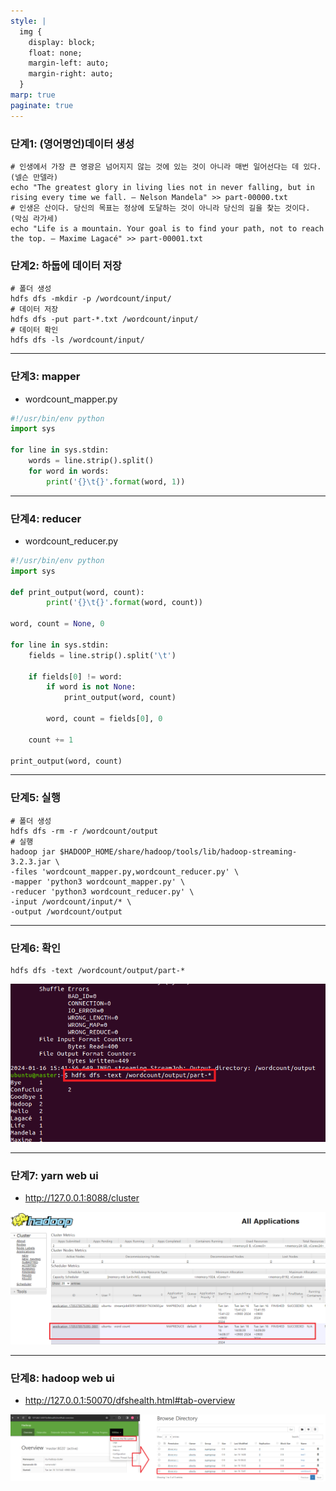 ```yaml
---
style: |
  img {
    display: block;
    float: none;
    margin-left: auto;
    margin-right: auto;
  }
marp: true
paginate: true
---
```

### 단계1: (영어명언)데이터 생성 
```shell
# 인생에서 가장 큰 영광은 넘어지지 않는 것에 있는 것이 아니라 매번 일어선다는 데 있다. (넬슨 만델라)
echo "The greatest glory in living lies not in never falling, but in rising every time we fall. – Nelson Mandela" >> part-00000.txt
# 인생은 산이다. 당신의 목표는 정상에 도달하는 것이 아니라 당신의 길을 찾는 것이다. (막심 라가세)
echo "Life is a mountain. Your goal is to find your path, not to reach the top. – Maxime Lagacé" >> part-00001.txt
```
### 단계2: 하둡에 데이터 저장 
```shell
# 폴더 생성 
hdfs dfs -mkdir -p /wordcount/input/ 
# 데이터 저장
hdfs dfs -put part-*.txt /wordcount/input/
# 데이터 확인
hdfs dfs -ls /wordcount/input/
```
---
### 단계3: mapper
- wordcount_mapper.py
```python
#!/usr/bin/env python
import sys

for line in sys.stdin:
    words = line.strip().split()
    for word in words:
        print('{}\t{}'.format(word, 1))
``` 
---
### 단계4: reducer
- wordcount_reducer.py
```python
#!/usr/bin/env python
import sys

def print_output(word, count):
        print('{}\t{}'.format(word, count))

word, count = None, 0

for line in sys.stdin:
    fields = line.strip().split('\t')

    if fields[0] != word:
        if word is not None:
            print_output(word, count)

        word, count = fields[0], 0

    count += 1

print_output(word, count)
```
---
### 단계5: 실행 
```shell
# 폴더 생성
hdfs dfs -rm -r /wordcount/output
# 실행 
hadoop jar $HADOOP_HOME/share/hadoop/tools/lib/hadoop-streaming-3.2.3.jar \
-files 'wordcount_mapper.py,wordcount_reducer.py' \
-mapper 'python3 wordcount_mapper.py' \
-reducer 'python3 wordcount_reducer.py' \
-input /wordcount/input/* \
-output /wordcount/output 
```
---
### 단계6: 확인 
```shell
hdfs dfs -text /wordcount/output/part-*
```
![Alt text](image.png)

---
### 단계7: yarn web ui
- http://127.0.0.1:8088/cluster

![Alt text](image-1.png)

---
### 단계8: hadoop web ui
- http://127.0.0.1:50070/dfshealth.html#tab-overview

![Alt text](image-2.png)


